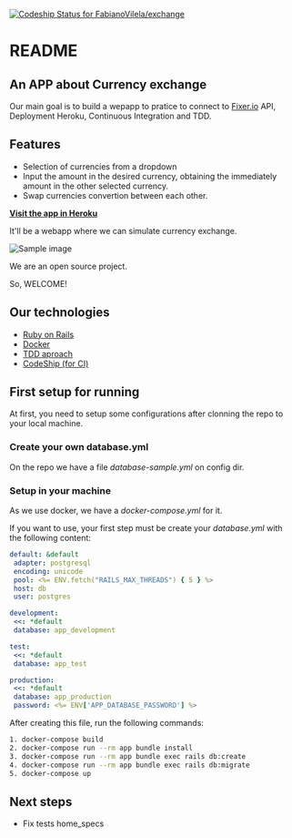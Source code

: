 [ ![Codeship Status for FabianoVilela/exchange](https://app.codeship.com/projects/0b1ced60-811a-0135-2ebc-3eef9e3cedd4/status?branch=master)]()
# README

## An APP about Currency exchange

Our main goal is to build a wepapp to pratice to connect to [Fixer.io](http://fixer.io/) API, Deployment Heroku, Continuous Integration and TDD.

## Features
* Selection of currencies from a dropdown
* Input the amount in the desired currency, obtaining the immediately amount in the other selected currency.
* Swap currencies convertion between each other.

**[Visit the app in Heroku](https://xchange-app.herokuapp.com/)**


It'll be a webapp where we can simulate currency exchange.

![Sample image](http://https://github.com/FabianoVilela/exchange/blob/master/sample.jpg)

We are an open source project.

So, WELCOME!

## Our technologies
* [Ruby on Rails](http://rubyonrails.org/)
* [Docker](https://docs.docker.com/get-started/)
* [TDD aproach](https://en.wikipedia.org/wiki/Test-driven_development)
* [CodeShip (for CI)](https://codeship.com/)

## First setup for running

At first, you need to setup some configurations after clonning the repo to your local machine.

### Create your own database.yml

On the repo we have a file _database-sample.yml_ on config dir.

### Setup in your machine

 As we use docker, we have a _docker-compose.yml_ for it.
 
 If you want to use, your first step must be create your _database.yml_ with the following content:
 
 ```yaml
default: &default
  adapter: postgresql
  encoding: unicode
  pool: <%= ENV.fetch("RAILS_MAX_THREADS") { 5 } %>
  host: db
  user: postgres  

development:
  <<: *default
  database: app_development

test:
  <<: *default
  database: app_test

production:
  <<: *default
  database: app_production
  password: <%= ENV['APP_DATABASE_PASSWORD'] %>

 ```
 
 After creating this file, run the following commands:
 
 ```sh
 1. docker-compose build
 2. docker-compose run --rm app bundle install
 3. docker-compose run --rm app bundle exec rails db:create
 4. docker-compose run --rm app bundle exec rails db:migrate
 5. docker-compose up
 ```

 ## Next steps
 * Fix tests home_specs